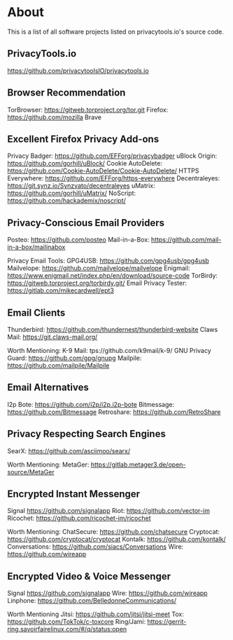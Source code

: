 # About
This is a list of all software projects listed on privacytools.io's source code.

## PrivacyTools.io
https://github.com/privacytoolsIO/privacytools.io

## Browser Recommendation
 TorBrowser: https://gitweb.torproject.org/tor.git
 Firefox: https://github.com/mozilla
 Brave

## Excellent Firefox Privacy Add-ons
 Privacy Badger: https://github.com/EFForg/privacybadger
 uBlock Origin: https://github.com/gorhill/uBlock/
 Cookie AutoDelete: https://github.com/Cookie-AutoDelete/Cookie-AutoDelete/
 HTTPS Everywhere: https://github.com/EFForg/https-everywhere
 Decentraleyes: https://git.synz.io/Synzvato/decentraleyes
 uMatrix: https://github.com/gorhill/uMatrix/
 NoScript: https://github.com/hackademix/noscript/

## Privacy-Conscious Email Providers
 Posteo: https://github.com/posteo
 Mail-in-a-Box: https://github.com/mail-in-a-box/mailinabox

   Privacy Email Tools:
 GPG4USB: https://github.com/gpg4usb/gpg4usb
 Mailvelope: https://github.com/mailvelope/mailvelope
 Enigmail: https://www.enigmail.net/index.php/en/download/source-code
 TorBirdy: https://gitweb.torproject.org/torbirdy.git/
 Email Privacy Tester: https://gitlab.com/mikecardwell/ept3

## Email Clients
 Thunderbird: https://github.com/thundernest/thunderbird-website
 Claws Mail: https://git.claws-mail.org/

   Worth Mentioning:
 K-9 Mail: tps://github.com/k9mail/k-9/
 GNU Privacy Guard: https://github.com/gpg/gnupg
 Mailpile: https://github.com/mailpile/Mailpile

## Email Alternatives
 I2p Bote: https://github.com/i2p/i2p.i2p-bote
 Bitmessage: https://github.com/Bitmessage
 Retroshare: https://github.com/RetroShare

## Privacy Respecting Search Engines
 SearX: https://github.com/asciimoo/searx/

   Worth Mentioning:
 MetaGer: https://gitlab.metager3.de/open-source/MetaGer

## Encrypted Instant Messenger
 Signal https://github.com/signalapp
 Riot: https://github.com/vector-im
 Ricochet: https://github.com/ricochet-im/ricochet

   Worth Mentioning:
 ChatSecure: https://github.com/chatsecure
 Cryptocat: https://github.com/cryptocat/cryptocat
 Kontalk: https://github.com/kontalk/
 Conversations: https://github.com/siacs/Conversations
 Wire: https://github.com/wireapp

## Encrypted Video & Voice Messenger
 Signal https://github.com/signalapp
 Wire: https://github.com/wireapp
 Linphone: https://github.com/BelledonneCommunications/

   Worth Mentioning
 Jitsi: https://github.com/jitsi/jitsi-meet
 Tox: https://github.com/TokTok/c-toxcore
 Ring/Jami: https://gerrit-ring.savoirfairelinux.com/#/q/status:open
